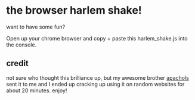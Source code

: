 # the browser harlem shake!

want to have some fun?

Open up your chrome browser and copy + paste this harlem_shake.js into the console.

## credit

not sure who thought this brilliance up, but my awesome brother [apachols](https://www.github.com/apachols) sent it to me and I ended up cracking up using it on random websites for about 20 minutes. enjoy!
